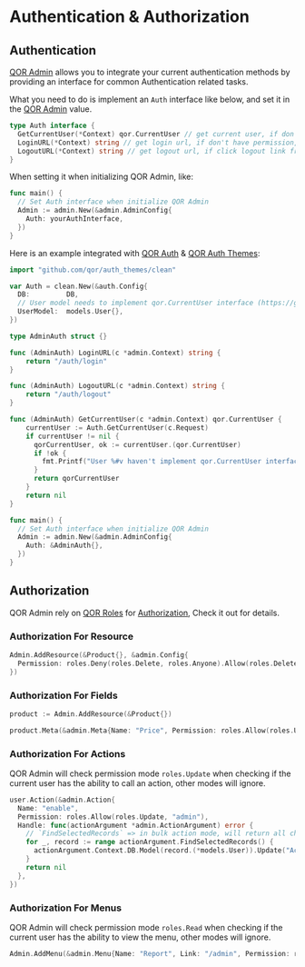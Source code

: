 # Authentication & Authorization

## Authentication

[QOR Admin](/admin/README.md) allows you to integrate your current authentication methods by providing an interface for common Authentication related tasks.

What you need to do is implement an `Auth` interface like below, and set it in the [QOR Admin](/admin/README.md) value.

```go
type Auth interface {
  GetCurrentUser(*Context) qor.CurrentUser // get current user, if don't have permission, then return nil
  LoginURL(*Context) string // get login url, if don't have permission, will redirect to this url
  LogoutURL(*Context) string // get logout url, if click logout link from admin interface, will visit this page
}
```

When setting it when initializing QOR Admin, like:

```go
func main() {
  // Set Auth interface when initialize QOR Admin
  Admin := admin.New(&admin.AdminConfig{
    Auth: yourAuthInterface,
  })
}
```

Here is an example integrated with [QOR Auth](https://github.com/qor/auth) & [QOR Auth Themes](https://github.com/qor/auth_themes):

```go
import "github.com/qor/auth_themes/clean"

var Auth = clean.New(&auth.Config{
  DB:         DB,
  // User model needs to implement qor.CurrentUser interface (https://godoc.org/github.com/qor/qor#CurrentUser) to use it in QOR Admin
  UserModel:  models.User{},
})

type AdminAuth struct {}

func (AdminAuth) LoginURL(c *admin.Context) string {
    return "/auth/login"
}

func (AdminAuth) LogoutURL(c *admin.Context) string {
    return "/auth/logout"
}

func (AdminAuth) GetCurrentUser(c *admin.Context) qor.CurrentUser {
    currentUser := Auth.GetCurrentUser(c.Request)
    if currentUser != nil {
      qorCurrentUser, ok := currentUser.(qor.CurrentUser)
      if !ok {
        fmt.Printf("User %#v haven't implement qor.CurrentUser interface\n", currentUser)
      }
      return qorCurrentUser
    }
    return nil
}

func main() {
  // Set Auth interface when initialize QOR Admin
  Admin := admin.New(&admin.AdminConfig{
    Auth: &AdminAuth{},
  })
}
```

## Authorization

QOR Admin rely on [QOR Roles](https://github.com/qor/roles) for [Authorization](https://en.wikipedia.org/wiki/Authorization), Check it out for details.

### Authorization For Resource

```go
Admin.AddResource(&Product{}, &admin.Config{
  Permission: roles.Deny(roles.Delete, roles.Anyone).Allow(roles.Delete, "admin")
})
```

### Authorization For Fields

```go
product := Admin.AddResource(&Product{})

product.Meta(&admin.Meta{Name: "Price", Permission: roles.Allow(roles.Update, "admin")})
```

### Authorization For Actions

QOR Admin will check permission mode `roles.Update` when checking if the current user has the ability to call an action, other modes will ignore.

```go
user.Action(&admin.Action{
  Name: "enable",
  Permission: roles.Allow(roles.Update, "admin"),
  Handle: func(actionArgument *admin.ActionArgument) error {
    // `FindSelectedRecords` => in bulk action mode, will return all checked records, in other mode, will return current record
    for _, record := range actionArgument.FindSelectedRecords() {
      actionArgument.Context.DB.Model(record.(*models.User)).Update("Active", true)
    }
    return nil
  },
})
```

### Authorization For Menus

QOR Admin will check permission mode `roles.Read` when checking if the current user has the ability to view the menu, other modes will ignore.

```go
Admin.AddMenu(&admin.Menu{Name: "Report", Link: "/admin", Permission: roles.Allow(roles.Read, "admin")})
```
